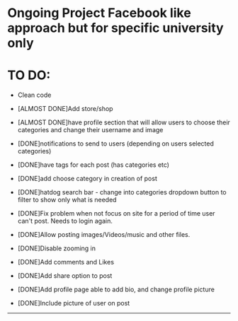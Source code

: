 # Ongoing Project Facebook like approach but for specific university only

# TO DO:

- Clean code 
- [ALMOST DONE]Add store/shop
- [ALMOST DONE]have profile section that will allow users to choose their categories and change their username and image

  
- [DONE]notifications to send to users (depending on users selected categories)
- [DONE]have tags for each post (has categories etc)
- [DONE]add choose category in creation of post
- [DONE]hatdog search bar - change into categories dropdown button to filter to show only what is needed
- [DONE]Fix problem when not focus on site for a period of time user can't post. Needs to login again.
- [DONE]Allow posting images/Videos/music and other files.
- [DONE]Disable zooming in
- [DONE]Add comments and Likes
- [DONE]Add share option to post
- [DONE]Add profile page able to add bio, and change profile picture
- [DONE]Include picture of user on post
 


------------------------------------------------------------------------------------------------------------
